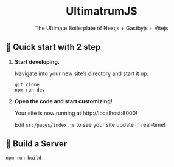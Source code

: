 <h1 align="center"> UltimatrumJS </h1>
<p align="center"> The Ultimate Boilerplate of Nextjs +  Gastbyjs + Vitejs </p>


## 🚀 Quick start with 2 step

1.  **Start developing.**

    Navigate into your new site’s directory and start it up.

    ```shell
    git clone
    npm run dev
    ```

2.  **Open the code and start customizing!**

    Your site is now running at http://localhost:8000!

    Edit `src/pages/index.js` to see your site update in real-time!



## 🚀 Build a Server

```shell
npm run build
```
